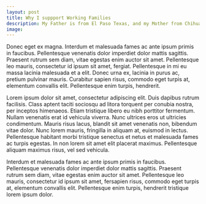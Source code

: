 ```yaml
---
layout: post
title: Why I suppport Working Families
description: My Father is from El Paso Texas, and my Mother from Chihuahua, Mexico - both U.S. Citizens moved to Colorado in 1975 when I was 1 year old, the oldest of 5 siblings. My Grandmother and my Mother BOTH were community activists in the 60’s and 70’s with the Labor Movement, marching with Cesar Chavez and Dolores Huerta in El Paso Texas.  My Grandmother (Union Leader) was a WARRIOR. My Mother is a WARRIOR. I am a WARRIOR – I believe it is in my genes. They taught me to STAND UP for what’s right - to be the VOICE of the oppressed and to be MY OWN VOICE. I remember how PROUD my grandmother was when she signed my last Drivers Licenses Petition to give undocumented people the ability to get a license to drive in 2018. She said “Mija, if I was better, I would be knocking on doors with you!”. She passed away a few weeks later from cancer. I only wish she could be here now to know that I am following in her footsteps by running for City Council. My parents are my BIGGEST inspiration, they RISKED it all and moved to Colorado from Texas. No English. No family. No home. Only HOPE for a better life. They always remind me how we slept in the car - I was 1 year old when they got to Colorado and the winters were savage. Knowing their SACRIFICE, makes me want to be a better person, daughter, mother, aunt, friend, neighbor, and now a public servant. Knowing their sacrifice makes me want to be the voice for others. Now is my opportunity to do that, and I would be honored to serve you all as one of your At-Large Commerce City Councilors.
image:
---
```


Donec eget ex magna. Interdum et malesuada fames ac ante ipsum primis in faucibus. Pellentesque venenatis dolor imperdiet dolor mattis sagittis.
Praesent rutrum sem diam, vitae egestas enim auctor sit amet. Pellentesque leo mauris, consectetur id ipsum sit amet, fergiat.
Pellentesque in mi eu massa lacinia malesuada et a elit. Donec urna ex, lacinia in purus ac, pretium pulvinar mauris.
Curabitur sapien risus, commodo eget turpis at, elementum convallis elit. Pellentesque enim turpis, hendrerit.

Lorem ipsum dolor sit amet, consectetur adipiscing elit. Duis dapibus rutrum facilisis.
Class aptent taciti sociosqu ad litora torquent per conubia nostra, per inceptos himenaeos. Etiam tristique libero eu nibh porttitor fermentum.
Nullam venenatis erat id vehicula viverra. Nunc ultrices eros ut ultricies condimentum.
Mauris risus lacus, blandit sit amet venenatis non, bibendum vitae dolor. Nunc lorem mauris, fringilla in aliquam at, euismod in lectus.
Pellentesque habitant morbi tristique senectus et netus et malesuada fames ac turpis egestas. In non lorem sit amet elit placerat maximus.
Pellentesque aliquam maximus risus, vel sed vehicula.

Interdum et malesuada fames ac ante ipsum primis in faucibus. Pellentesque venenatis dolor imperdiet dolor mattis sagittis.
Praesent rutrum sem diam, vitae egestas enim auctor sit amet. Pellentesque leo mauris, consectetur id ipsum sit amet, fersapien risus, commodo eget turpis at, elementum convallis elit.
Pellentesque enim turpis, hendrerit tristique lorem ipsum dolor.
